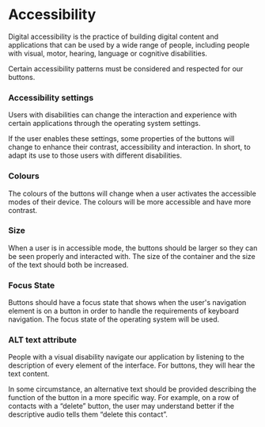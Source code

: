 # Accessibility

Digital accessibility is the practice of building digital content and applications that can be used by a wide range of people, including people with visual, motor, hearing, language or cognitive disabilities. ‌

Certain accessibility patterns must be considered and respected for our buttons.

### Accessibility settings

Users with disabilities can change the interaction and experience with certain applications through the operating system settings.

If the user enables these settings, some properties of the buttons will change to enhance their contrast, accessibility and interaction. In short, to adapt its use to those users with different disabilities.

### Colours

The colours of the buttons will change when a user activates the accessible modes of their device. The colours will be more accessible and have more contrast.

### Size

When a user is in accessible mode, the buttons should be larger so they can be seen properly and interacted with. The size of the container and the size of the text should both be increased.

### Focus State

Buttons should have a focus state that shows when the user's navigation element is on a button in order to handle the requirements of keyboard navigation. The focus state of the operating system will be used.

### ALT text attribute

People with a visual disability navigate our application by listening to the description of every element of the interface. For buttons, they will hear the text content.

In some circumstance, an alternative text should be provided describing the function of the button in a more specific way. For example, on a row of contacts with a “delete” button, the user may understand better if the descriptive audio tells them “delete this contact”.

